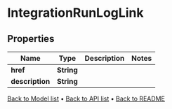 

# IntegrationRunLogLink


## Properties

| Name | Type | Description | Notes |
|------------ | ------------- | ------------- | -------------|
|**href** | **String** |  |  |
|**description** | **String** |  |  |



[Back to Model list](../README.md#documentation-for-models) &#8226; [Back to API list](../README.md#documentation-for-api-endpoints) &#8226; [Back to README](../README.md)


